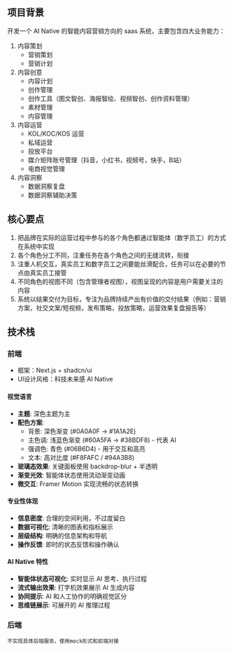 ## 项目背景

开发一个 AI Native 的智能内容营销方向的 saas 系统，主要包含四大业务能力：

1. 内容策划
   - 营销策划
   - 营销计划
2. 内容创意
   - 内容计划
   - 创作管理
   - 创作工具（图文智创、海报智绘、视频智创、创作资料管理）
   - 素材管理
   - 内容管理
3. 内容运营
   - KOL/KOC/KOS 运营
   - 私域运营
   - 投放平台
   - 媒介矩阵账号管理（抖音，小红书，视频号，快手，B站）
   - 电商视觉管理
4. 内容洞察
   - 数据洞察复盘
   - 数据洞察辅助决策

## 核心要点
1. 把品牌在实际的运营过程中参与的各个角色都通过智能体（数字员工）的方式在系统中实现
2. 各个角色分工不同，注重任务在各个角色之间的无缝流转，衔接
3. 注重人机交互，真实员工和数字员工之间要能丝滑配合，任务可以在必要的节点由真实员工接管
4. 不同角色的视图不同（包含管理者视图），视图呈现的内容是用户需要关注的内容
5. 系统以结果交付为目标，专注为品牌持续产出有价值的交付结果（例如：营销方案，社交文案/短视频，发布策略，投放策略，运营效果复盘报告等）


## 技术栈
### 前端
- 框架：Next.js + shadcn/ui 
- UI设计风格：科技未来感 AI Native
#### 视觉语言

- **主题**: 深色主题为主
- **配色方案**:
  - 背景: 深色渐变 (#0A0A0F → #1A1A2E)
  - 主色调: 浅蓝色渐变 (#60A5FA → #38BDF8) - 代表 AI
  - 强调色: 青色 (#06B6D4) - 用于交互和高亮
  - 文本: 高对比度 (#F8FAFC / #94A3B8)
- **玻璃态效果**: 关键面板使用 backdrop-blur + 半透明
- **渐变光效**: 智能体状态使用流动渐变动画
- **微交互**: Framer Motion 实现流畅的状态转换

#### 专业性体现

- **信息密度**: 合理的空间利用，不过度留白
- **数据可视化**: 清晰的图表和指标展示
- **层级结构**: 明确的信息架构和导航
- **操作反馈**: 即时的状态反馈和操作确认

#### AI Native 特性

- **智能体状态可视化**: 实时显示 AI 思考、执行过程
- **流式输出效果**: 打字机效果展示 AI 生成内容
- **协同提示**: AI 和人工协作的明确视觉区分
- **思维链展示**: 可展开的 AI 推理过程

### 后端
    不实现具体后端服务，使用mock形式和前端对接
